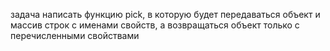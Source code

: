 задача написать функцию pick, в которую будет передаваться объект и массив строк с именами свойств, а возвращаться объект только с перечисленными свойствами
